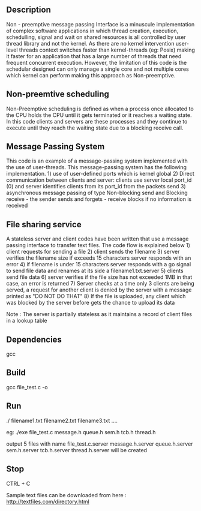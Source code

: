 Description
------------------
Non - preemptive message passing Interface is a minuscule implementation of complex software applications in which thread creation, execution, schedulling, signal and wait on shared resources is all controlled by user thread library and not the kernel. As there are no kernel intervention user-level threads context switches faster than kernel-threads (eg: Posix) making it faster for an application that has a large number of threads that need frequent concurrent execution. However, the limitation of this code is the schedular designed can only manage a single core and not multiple cores which kernel can perform making this approach as Non-preemptive. 

Non-preemtive scheduling
------------------
Non-Preemptive scheduling is defined as when a process once allocated to the CPU holds the CPU until it gets terminated or it reaches a waiting state. In this code clients and servers are these processes and they continue to execute until they reach the waiting state due to a blocking receive call.

Message Passing System
------------------
This code is an example of a message-passing system implemented with the use of user-threads.
This message-passing system has the following implementation.
    1) use of user-defined ports which is kernel global
    2) Direct communication between clients and server: clients use server local port_id (0) and server identifies clients from its port_id 
       from the packets send
    3) asynchronous message passing of type Non-blocking send and Blocking receive
        - the sender sends and forgets
        - receive blocks if no information is received
    
File sharing service
------------------
A stateless server and client codes have been written that use a message passing interface to transfer text files. The code flow is explained below
    1) client requests for sending a file 
    2) client sends the filename 
    3) server verifies the filename size if exceeds 15 characters server responds with an error
    4) if filename is under 15 characters server responds with a go signal to send file data and renames at its side a 
       filename1.txt.server
    5) clients send file data
    6) server verifies if the file size has not exceeded 1MB in that case, an error is returned
    7) Server checks at a time only 3 clients are being served, a request for another client is denied by the server
       with a message printed as "DO NOT DO THAT" 
    8) If the file is uploaded, any client which was blocked by the server before gets the chance to upload its data

Note : The server is partially stateless as it maintains a record of client files in a lookup table

Dependencies
-------------------
gcc 

Build
-------------------
gcc file_test.c -o <executableName>

Run
-------------------
./<executableName> filename1.txt filename2.txt filename3.txt ....

eg: ./exe file_test.c message.h queue.h sem.h tcb.h thread.h

output 5 files with name file_test.c.server message.h.server queue.h.server sem.h.server tcb.h.server thread.h.server
will be created

Stop
------------------
CTRL + C

Sample text files can be downloaded from here : http://textfiles.com/directory.html





   

  


